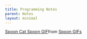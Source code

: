 ```yaml
---
title: Programming Notes
parent: Notes
layout: minimal
---
```


<div class="tenor-gif-embed" data-postid="254879498273748" data-share-method="host" data-aspect-ratio="0.753012" data-width="100%"><a href="https://tenor.com/view/spoon-cat-spoon-spoon-cat-cat-apple-apple-cat-gif-254879498273748">Spoon Cat Spoon GIF</a>from <a href="https://tenor.com/search/spoon-gifs">Spoon GIFs</a></div> <script type="text/javascript" async src="https://tenor.com/embed.js"></script>